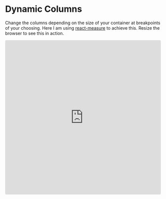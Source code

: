 # Dynamic Columns

Change the columns depending on the size of your container at breakpoints of your choosing. Here I am using [react-measure](https://github.com/souporserious/react-measure) to achieve this. Resize the browser to see this in action. 

<iframe src="https://codesandbox.io/embed/ll7ym48027?hidenavigation=1&view=editor" style="width:100%; height:500px; border:0; border-radius: 4px; overflow:hidden;" sandbox="allow-modals allow-forms allow-popups allow-scripts allow-same-origin"></iframe>


